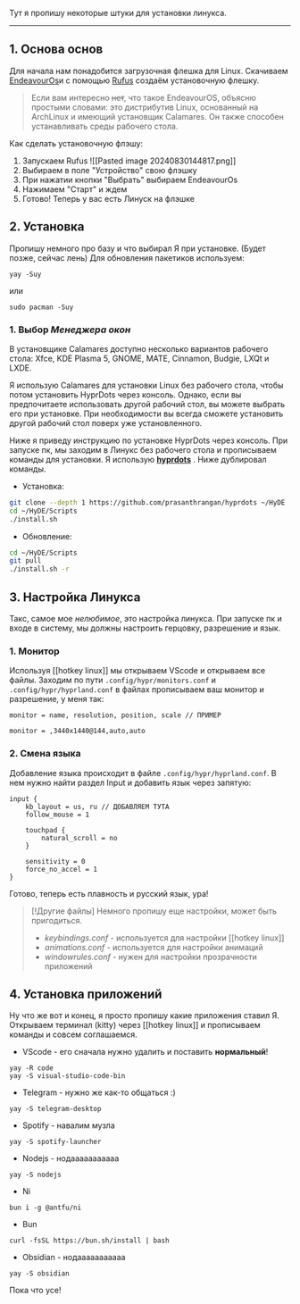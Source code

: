 Тут я пропишу некоторые штуки для установки линукса.

---
## 1.  Основа основ
Для начала нам понадобится загрузочная флешка для Linux.  Скачиваем  [EndeavourOs](https://endeavouros.com/)и с помощью [Rufus](https://rufus.ie/ru/) создаём установочную флешку.  
> Если вам интересно ~~нет~~, что такое EndeavourOS, объясню простыми словами: это дистрибутив Linux, основанный на ArchLinux и имеющий установщик Calamares. Он также способен устанавливать среды рабочего стола.

Как сделать установочную флэшу:
1. Запускаем Rufus
![[Pasted image 20240830144817.png]]
2. Выбираем в поле "Устройство" свою флэшку
3. При нажатии кнопки "Выбрать" выбираем EndeavourOs
4. Нажимаем "Старт" и ждем
5. Готово! Теперь у вас есть Линуск на флэшке

## 2. Установка
Пропишу немного  про базу и что выбирал Я при установке. (Будет позже, сейчас лень)
Для обновления пакетиков используем: 
```shell
yay -Suy
```
или 
```shell
sudo pacman -Suy
```
### 1. Выбор *Менеджера окон*
В установщике Calamares доступно несколько вариантов рабочего стола: Xfce, KDE Plasma 5, GNOME, MATE, Cinnamon, Budgie, LXQt и LXDE.

Я использую Calamares для установки Linux без рабочего стола, чтобы потом установить HyprDots через консоль. Однако, если вы предпочитаете использовать другой рабочий стол, вы можете выбрать его при установке. При необходимости вы всегда сможете установить другой рабочий стол поверх уже установленного.

Ниже я приведу инструкцию по установке HyprDots через консоль.
При запуске пк, мы заходим в Линукс без рабочего стола и прописываем команды для установки. Я использую **[hyprdots](https://github.com/prasanthrangan/hyprdots)** . Ниже дублировал команды. 
- Установка:
```bash
git clone --depth 1 https://github.com/prasanthrangan/hyprdots ~/HyDE
cd ~/HyDE/Scripts
./install.sh
```
- Обновление:
```bash
cd ~/HyDE/Scripts
git pull
./install.sh -r
```
## 3.  Настройка Линукса
Такс, самое мое *нелюбимое*, это настройка линукса. При запуске пк и входе в систему, мы должны настроить герцовку, разрешение и язык. 
### 1. Монитор 
Используя [[hotkey linux]] мы открываем VScode и открываем все файлы. Заходим по пути `.config/hypr/monitors.conf` и `.config/hypr/hyprland.conf`  в файлах прописываем ваш монитор и разрешение, у меня так:
```Properties
monitor = name, resolution, position, scale // ПРИМЕР

monitor = ,3440x1440@144,auto,auto
```
### 2. Смена языка 
Добавление языка происходит в файле `.config/hypr/hyprland.conf`. В нем нужно найти раздел Input и добавить язык через запятую:
```Properties
input {
	kb_layout = us, ru // ДОБАВЛЯЕМ ТУТА
	follow_mouse = 1

	touchpad {
		natural_scroll = no
	}
	
	sensitivity = 0
	force_no_accel = 1
}
```
Готово, теперь есть плавность и русский язык, ура!

> [!Другие файлы]
> Немного пропишу еще настройки, может быть пригодиться.
> - *keybindings.conf* - используется для настройки [[hotkey linux]]
> - *animations.conf* - используется для настройки анимаций
> - *windowrules.conf* - нужен для настройки прозрачности приложений
## 4.  Установка приложений
Ну что же вот и конец, я просто пропишу какие приложения ставил Я. Открываем терминал (kitty) через [[hotkey linux]] и прописываем команды и совсем соглашаемся.
- VScode - его сначала нужно удалить и поставить **нормальный**!
```shell
yay -R code
yay -S visual-studio-code-bin
```
- Telegram - нужно же как-то общаться :)
```shell
yay -S telegram-desktop
```
- Spotify - навалим музла
```shell
yay -S spotify-launcher
```
- Nodejs - нодааааааааааа
```shell
yay -S nodejs
```
- Ni 
```shell
bun i -g @antfu/ni
```
- Bun
```shell
curl -fsSL https://bun.sh/install | bash
```
- Obsidian - нодааааааааааа
```shell
yay -S obsidian
```
Пока что усе!
